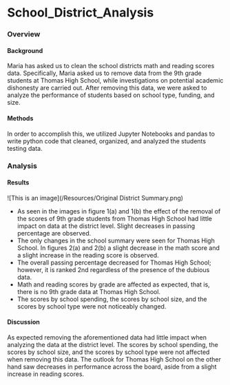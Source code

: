 # School_District_Analysis
### Overview
#### Background
Maria has asked us to clean the school districts math and reading scores data. Specifically, Maria asked us to remove data from the 9th grade students at Thomas High School, while investigations on potential academic dishonesty are carried out. After removing this data, we were asked to analyze the performance of students based on school type, funding, and size.
#### Methods
In order to accomplish this, we utilized Jupyter Notebooks and pandas to write python code that cleaned, organized, and analyzed the students testing data. 
### Analysis
#### Results
![This is an image](/Resources/Original District Summary.png)
* As seen in the images in figure 1(a) and 1(b) the effect of the removal of the scores of 9th grade students from Thomas High School had little impact on data at the district level. Slight decreases in passing percentage are observed.
* The only changes in the school summary were seen for Thomas High School. In figures 2(a) and 2(b) a slight decrease in the math score and a slight increase in the reading score is observed.
* The overall passing percentage decreased for Thomas High School; however, it is ranked 2nd regardless of the presence of the dubious data.
* Math and reading scores by grade are affected as expected, that is, there is no 9th grade data at Thomas High School.
* The scores by school spending, the scores by school size, and the scores by school type were not noticeably changed.
#### Discussion
As expected removing the aforementioned data had little impact when analyzing the data at the district level. The scores by school spending, the scores by school size, and the scores by school type were not affected when removing this data. The outlook for Thomas High School on the other hand saw decreases in performance across the board, aside from a slight increase in reading scores. 
